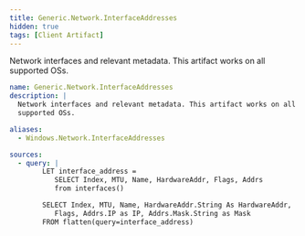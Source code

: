 ```yaml
---
title: Generic.Network.InterfaceAddresses
hidden: true
tags: [Client Artifact]
---
```


Network interfaces and relevant metadata. This artifact works on all
supported OSs.


```yaml
name: Generic.Network.InterfaceAddresses
description: |
  Network interfaces and relevant metadata. This artifact works on all
  supported OSs.

aliases:
  - Windows.Network.InterfaceAddresses

sources:
  - query: |
        LET interface_address =
           SELECT Index, MTU, Name, HardwareAddr, Flags, Addrs
           from interfaces()

        SELECT Index, MTU, Name, HardwareAddr.String As HardwareAddr,
           Flags, Addrs.IP as IP, Addrs.Mask.String as Mask
        FROM flatten(query=interface_address)

```
